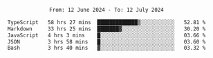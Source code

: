 <div align="center">
<p style="text-align: center;">
<!--START_SECTION:waka-->

```txt
From: 12 June 2024 - To: 12 July 2024

TypeScript   58 hrs 27 mins  █████████████▒░░░░░░░░░░░   52.81 %
Markdown     33 hrs 25 mins  ███████▓░░░░░░░░░░░░░░░░░   30.20 %
JavaScript   4 hrs 3 mins    █░░░░░░░░░░░░░░░░░░░░░░░░   03.66 %
JSON         3 hrs 58 mins   █░░░░░░░░░░░░░░░░░░░░░░░░   03.60 %
Bash         3 hrs 40 mins   ▓░░░░░░░░░░░░░░░░░░░░░░░░   03.32 %
```

<!--END_SECTION:waka-->
</p>
</div>
